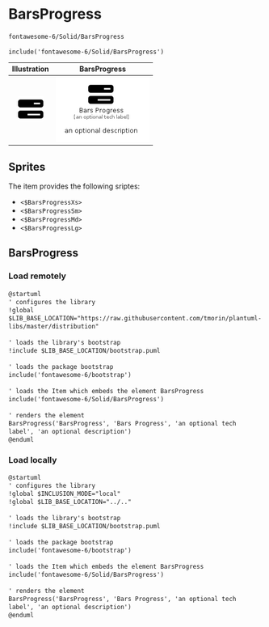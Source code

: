 # BarsProgress


```text
fontawesome-6/Solid/BarsProgress
```

```text
include('fontawesome-6/Solid/BarsProgress')
```



| Illustration | BarsProgress |
| :---: | :---: |
| ![illustration for Illustration](../../fontawesome-6/Solid/BarsProgress.png) | ![illustration for BarsProgress](../../fontawesome-6/Solid/BarsProgress.Local.png) |



## Sprites
The item provides the following sriptes:

- `<$BarsProgressXs>`
- `<$BarsProgressSm>`
- `<$BarsProgressMd>`
- `<$BarsProgressLg>`





## BarsProgress

### Load remotely
```plantuml
@startuml
' configures the library
!global $LIB_BASE_LOCATION="https://raw.githubusercontent.com/tmorin/plantuml-libs/master/distribution"

' loads the library's bootstrap
!include $LIB_BASE_LOCATION/bootstrap.puml

' loads the package bootstrap
include('fontawesome-6/bootstrap')

' loads the Item which embeds the element BarsProgress
include('fontawesome-6/Solid/BarsProgress')

' renders the element
BarsProgress('BarsProgress', 'Bars Progress', 'an optional tech label', 'an optional description')
@enduml
```

### Load locally
```plantuml
@startuml
' configures the library
!global $INCLUSION_MODE="local"
!global $LIB_BASE_LOCATION="../.."

' loads the library's bootstrap
!include $LIB_BASE_LOCATION/bootstrap.puml

' loads the package bootstrap
include('fontawesome-6/bootstrap')

' loads the Item which embeds the element BarsProgress
include('fontawesome-6/Solid/BarsProgress')

' renders the element
BarsProgress('BarsProgress', 'Bars Progress', 'an optional tech label', 'an optional description')
@enduml
```

